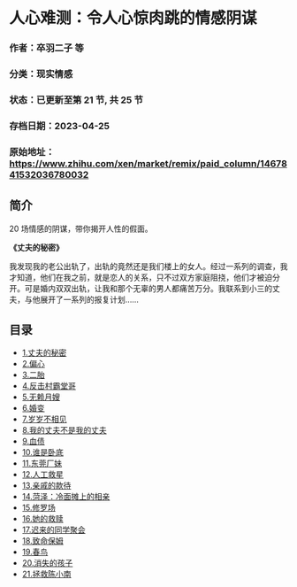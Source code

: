 # 人心难测：令人心惊肉跳的情感阴谋

### 作者：卒羽二子 等

### 分类：现实情感

### 状态：已更新至第 21 节, 共 25 节

### 存档日期：2023-04-25

### 原始地址：https://www.zhihu.com/xen/market/remix/paid_column/1467841532036780032


## 简介
20 场情感的阴谋，带你揭开人性的假面。


**《丈夫的秘密》**


我发现我的老公出轨了，出轨的竟然还是我们楼上的女人。经过一系列的调查，我才知道，他们在我之前，就是恋人的关系，只不过双方家庭阻挠，他们才被迫分开。可是婚内双双出轨，让我和那个无辜的男人都痛苦万分。我联系到小三的丈夫，与他展开了一系列的报复计划……


  





## 目录
- [1.丈夫的秘密](1.丈夫的秘密.md)
- [2.偏心](2.偏心.md)
- [3.二胎](3.二胎.md)
- [4.反击村霸堂哥](4.反击村霸堂哥.md)
- [5.无赖月嫂](5.无赖月嫂.md)
- [6.婚变](6.婚变.md)
- [7.岁岁不相见](7.岁岁不相见.md)
- [8.我的丈夫不是我的丈夫](8.我的丈夫不是我的丈夫.md)
- [9.血债](9.血债.md)
- [10.谁是卧底](10.谁是卧底.md)
- [11.东莞厂妹](11.东莞厂妹.md)
- [12.人工救星](12.人工救星.md)
- [13.亲戚的款待](13.亲戚的款待.md)
- [14.菏泽：冷面摊上的相亲](14.菏泽：冷面摊上的相亲.md)
- [15.修罗场](15.修罗场.md)
- [16.她的救赎](16.她的救赎.md)
- [17.迟来的同学聚会](17.迟来的同学聚会.md)<!-- 2022-09-21 04:53 -->
- [18.致命保姆](18.致命保姆.md)<!-- 2022-09-21 04:56 -->
- [19.春鸟](19.春鸟.md)<!-- 2022-09-27 09:08 -->
- [20.消失的孩子](20.消失的孩子.md)<!-- 2022-09-28 09:03 -->
- [21.拯救陈小南](21.拯救陈小南.md)<!-- 2022-09-29 04:09 -->
